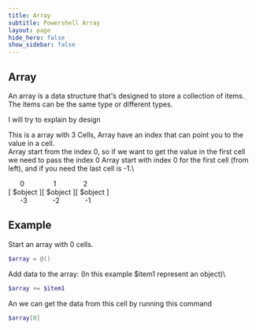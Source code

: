 ```yaml
---
title: Array
subtitle: Powershell Array
layout: page
hide_hero: false
show_sidebar: false
---
```


## Array
An array is a data structure that's designed to store a collection of items. The items can be the same type or different types.

I will try to explain by design

This is a array with 3 Cells, Array have an index that can point you to the value in a cell.\
Array start from the index 0, so if we want to get the value in the first cell we need to pass the index 0
Array start with index 0 for the first cell (from left), and if you need the last cell is -1.\

 &nbsp; &nbsp; &nbsp;  0  &nbsp; &nbsp; &nbsp; &nbsp; &nbsp; &nbsp; &nbsp;  1  &nbsp; &nbsp; &nbsp; &nbsp; &nbsp; &nbsp; &nbsp;2\
[ $object ][ $object ][ $object ]\
&nbsp; &nbsp; &nbsp; -3  &nbsp; &nbsp; &nbsp; &nbsp; &nbsp; &nbsp; -2  &nbsp; &nbsp; &nbsp; &nbsp; &nbsp; &nbsp; -1

## Example
Start an array with 0 cells.
```powershell
$array = @()

```

Add data to the array: (In this example $item1 represent an object)\
```powershell
$array += $item1
```
An we can get the data from this cell by running this command

```powershell
$array[0]
```


